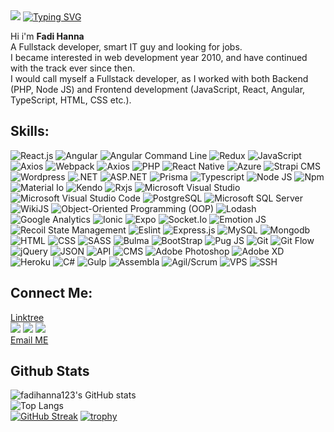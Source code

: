 <img src="https://github.com/fadihanna123/fadihanna123/blob/main/banner.png?raw=true" />
<a href="https://git.io/typing-svg"><img src="https://readme-typing-svg.herokuapp.com/?font=Fira+Code&pause=1000&width=435&lines=%7B+name%3A+%22Fadi+Hanna%22%2C+age%3A+32+%7D;%7B+hobbies%3A++%5B%27gaming%27%2C+%27coding%27%5D+%7D" alt="Typing SVG" /></a> <br />

Hi i'm <b>Fadi Hanna</b> <br />
A Fullstack developer, smart IT guy and looking for jobs. <br />
I became interested in web development year 2010, and have continued with the track ever since then. <br />
I would call myself a Fullstack developer, as I worked with both Backend (PHP, Node JS) and Frontend development (JavaScript, React, Angular, TypeScript, HTML, CSS etc.). <br />
## Skills:

<img src="https://img.shields.io/badge/-React.js-blueviolet" alt="React.js" loading="lazy" /> <img src="https://img.shields.io/badge/-Angular-darkred" alt="Angular" loading="lazy" />
<img src="https://img.shields.io/badge/-Angular Command Line-darkred" alt="Angular Command Line" loading="lazy" />
<img src="https://img.shields.io/badge/-Redux-blueviolet" alt="Redux" loading="lazy" />
<img src="https://img.shields.io/badge/-JavaScript-blueviolet" alt="JavaScript" loading="lazy" />
<img src="https://img.shields.io/badge/-Axios-blueviolet" alt="Axios" loading="lazy" />
<img src="https://img.shields.io/badge/-Webpack-white" alt="Webpack" loading="lazy" />
<img src="https://img.shields.io/badge/-Jest-green" alt="Axios" loading="lazy" />
<img src="https://img.shields.io/badge/-PHP-blue" alt="PHP" loading="lazy" />
<img src="https://img.shields.io/badge/-React Native-blue" alt="React Native" loading="lazy" />
<img src="https://img.shields.io/badge/-Azure-blue" alt="Azure" aria-label="Azure" loading="lazy" />
<img src="https://img.shields.io/badge/-Strapi-blue" alt="Strapi CMS" loading="lazy" />
<img src="https://img.shields.io/badge/-Wordpress-blue" alt="Wordpress" loading="lazy" />
<img src="https://img.shields.io/badge/-.NET-blueviolet" alt=".NET" loading="lazy" />
<img src="https://img.shields.io/badge/-ASP.NET-blueviolet" alt="ASP.NET" loading="lazy" />
<img src="https://img.shields.io/badge/-Prisma-white" alt="Prisma" loading="lazy" />
<img src="https://img.shields.io/badge/-Typescript-blue" alt="Typescript" loading="lazy" />
<img src="https://img.shields.io/badge/-Node JS-success" alt="Node JS" loading="lazy" />
<img src="https://img.shields.io/badge/-Npm-darkred" alt="Npm" loading="lazy" />
<img src="https://img.shields.io/badge/-Material Io-grey" alt="Material Io" loading="lazy" />
<img src="https://img.shields.io/badge/-Kendo-lightgreen" alt="Kendo" loading="lazy" />
<img src="https://img.shields.io/badge/-Rxjs-darkred" alt="Rxjs" loading="lazy" />
<img src="https://img.shields.io/badge/-Visual Studio-pink" alt="Microsoft Visual Studio" loading="lazy" /> <img src="https://img.shields.io/badge/-Visual Studio Code-blue" alt="Microsoft Visual Studio Code" loading="lazy" /> <img src="https://img.shields.io/badge/-PostgreSQL-blue" alt="PostgreSQL" loading="lazy" />
<img src="https://img.shields.io/badge/-Microsoft SQL Server-yellow" alt="Microsoft SQL Server" loading="lazy" />
<img src="https://img.shields.io/badge/-WikiJS-darkblue" alt="WikiJS" loading="lazy" />
<img src="https://img.shields.io/badge/-ObjectOriented Programming-light" alt="Object-Oriented Programming (OOP)" loading="lazy" />
<img src="https://img.shields.io/badge/-Lodash-silver" alt="Lodash" loading="lazy" />
<img src="https://img.shields.io/badge/-Google Analytics-darkred" alt="Google Analytics" loading="lazy" />
<img src="https://img.shields.io/badge/-Ionic-darkblue" alt="Ionic" loading="lazy" />
<img src="https://img.shields.io/badge/-Expo-black" alt="Expo" loading="lazy" />
<img src="https://img.shields.io/badge/-Socket.Io-black" alt="Socket.Io" loading="lazy" />
<img src="https://img.shields.io/badge/-Emotion JS-pink" alt="Emotion JS" loading="lazy" />
<img src="https://img.shields.io/badge/-Recoil State Management-darkblue" alt="Recoil State Management" loading="lazy" />
<img src="https://img.shields.io/badge/-Eslint-darkblue" alt="Eslint" loading="lazy" />
<img src="https://img.shields.io/badge/-Express.js-gray" alt="Express.js" loading="lazy" />
<img src="https://img.shields.io/badge/-MySQL-orange" alt="MySQL" loading="lazy" />
<img src="https://img.shields.io/badge/-Mongodb-success" alt="Mongodb" loading="lazy" />
<img src="https://img.shields.io/badge/-HTML-orange" alt="HTML" loading="lazy" />
<img src="https://img.shields.io/badge/-CSS-darkblue" alt="CSS" loading="lazy" />
<img src="https://img.shields.io/badge/-SASS-pink" alt="SASS" loading="lazy" />
<img src="https://img.shields.io/badge/-Bulma-green" alt="Bulma" loading="lazy" />
<img src="https://img.shields.io/badge/-Bootstrap-darkblue" alt="BootStrap" loading="lazy" />
<img src="https://img.shields.io/badge/-Pug JS-orange" alt="Pug JS" loading="lazy" />
<img src="https://img.shields.io/badge/-Git-black" alt="Git" loading="lazy" />
<img src="https://img.shields.io/badge/-Git Flow-black" alt="Git Flow" loading="lazy" />
<img src="https://img.shields.io/badge/-jQuery-black" alt="jQuery" loading="lazy" />
<img src="https://img.shields.io/badge/-JSON-black" alt="JSON" loading="lazy" />
<img src="https://img.shields.io/badge/-API-informational" alt="API" loading="lazy" />
<img src="https://img.shields.io/badge/-CMS-informational" alt="CMS" loading="lazy" />
<img src="https://img.shields.io/badge/-Adobe Photoshop-darkblue" loading="lazy" alt="Adobe Photoshop" />
<img src="https://img.shields.io/badge/-Adobe XD-darkred" alt="Adobe XD" loading="lazy" />
<img src="https://img.shields.io/badge/-Heroku-blue" alt="Heroku" loading="lazy" />
<img src="https://img.shields.io/badge/-Csharp-black" alt="C#" loading="lazy" />
<img src="https://img.shields.io/badge/-Gulp-darkred" alt="Gulp" loading="lazy" />
<img src="https://img.shields.io/badge/-Assembla-white" alt="Assembla" loading="lazy" />
<img src="https://img.shields.io/badge/-Agil/Scrum-darkred" alt="Agil/Scrum" loading="lazy" />
<img src="https://img.shields.io/badge/-VPS-blue" alt="VPS" loading="lazy" />
<img src="https://img.shields.io/badge/-SSH-black" alt="SSH" loading="lazy" />

## Connect Me:
<a href="https://linktr.ee/fadihanna">Linktree</a><br />
[![](https://img.shields.io/badge/%20-Facebook-blue?color=blue&labelColor=blue&logo=facebook&logoColor=white)](https://www.facebook.com/profile.php?id=100029623099856)
[![](https://img.shields.io/badge/%20-Linkedin-blue?color=blue&labelColor=blue&logo=Linkedin&logoColor=white)](https://www.linkedin.com/in/fadihanna123/)
[![](https://img.shields.io/badge/%20-Github-white?color=black&labelColor=white&logo=Github&logoColor=black)](https://github.com/fadihanna123) <br />
<a href="mailto:fhanna181@gmail.com">Email ME</a>

## Github Stats

![fadihanna123's GitHub stats](https://github-readme-stats.vercel.app/api?username=fadihanna123&show_icons=true&theme=radical) <br />
![Top Langs](https://github-readme-stats.vercel.app/api/top-langs/?username=fadihanna123&theme=tokyonight&langs_count=15) <br />
[![GitHub Streak](http://github-readme-streak-stats.herokuapp.com?user=fadihanna123&theme=synthwave&hide_border=true)](https://git.io/streak-stats)
[![trophy](https://github-profile-trophy.vercel.app/?username=fadihanna123)](https://github.com/ryo-ma/github-profile-trophy)

